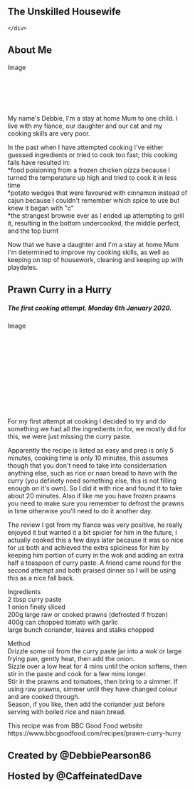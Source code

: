 <!DOCTYPE html>
<html>
<head>
<meta name="viewport" content="width=device-width, initial-scale=1">
<style>
* {
  box-sizing: border-box;
}

/* Light blue background color with some padding */
body {
  font-family: fantasy;
  padding: 20px;
  background: #99e4ff;
}

/* Header/Blog Title */
.header {
  padding: 30px;
  font-family: cursive;
  font-size: 40px;
  text-align: center;
  background: #63b0f7;
}

/* Create two unequal columns that floats next to each other */
/* Left column */
.leftcolumn {   
  float: left;
  width: 75%;
}

/* Right column */
.rightcolumn {
  float: left;
  width: 25%;
  padding-left: 20px;
}

/* Fake image */
.fakeimg {
  background-color: #aaa;
  width: 100%;
  padding: 20px;
}

/* Add a card effect for articles */
.card {
   background-color: #63b0f7;
   padding: 20px;
   margin-top: 20px;
}

/* Clear floats after the columns */
.row:after {
  content: "";
  display: table;
  clear: both;
}

/* Footer */
.footer {
  padding: 20px;
  text-align: center;
  background: #63b0f7;
  margin-top: 20px;
}


@media screen and (max-width: 800px) {
  .leftcolumn, .rightcolumn {   
    width: 100%;
    padding: 0;
  }
}
</style>
</head>
<body>

<div class="header">
  <h2>The Unskilled Housewife</h2>
</div>

    </div>
  </div>
  <div class="rightcolumn">
    <div class="card">
      <h2>About Me</h2>
      <div class="fakeimg" style="height:100px;">Image</div>
      <p>My name's Debbie, I'm a stay at home Mum to one child. I live with my fiance, our daughter and our cat and my cooking skills are very poor.</p>
      <p>In the past when I have attempted cooking I've either guessed ingredients or tried to cook too fast; this cooking fails have resulted in:<br>
*food poisioning from a frozen chicken pizza because I turned the temperature up high and tried to cook it in less time<br>
*potato wedges that were favoured with cinnamon instead of cajun because I couldn't remember which spice to use but knew it began with "c"<br>
*the strangest brownie ever as I ended up attempting to grill it, resulting in the bottom undercooked, the middle perfect, and the top burnt</p>
      <p>Now that we have a daughter and I'm a stay at home Mum I'm determined to improve my cooking skills, as well as keeping on top of housework, cleaning and keeping up with playdates.</p>
    </div>

<div class="row">
  <div class="leftcolumn">
    <div class="card">
      <h2>Prawn Curry in a Hurry</h2>
      <h5>The first cooking attempt. Monday 6th January 2020.</h5>
      <div class="fakeimg" style="height:200px;">Image</div>
      <p>For my first attempt at cooking I decided to try and do something we had all the ingredients in for, we mostly did for this, we were just missing the curry paste.</p>
      <p>Apparently the recipe is listed as easy and prep is only 5 minutes, cooking time is only 10 minutes, this assumes though that you don't need to take into considersation anything else, such as rice or naan bread to have with the curry (you definety need something else, this is not filling enough on it's own). So I did it with rice and found it to take about 20 minutes. Also if like me you have frozen prawns you need to make sure you remember to defrost the prawns in time otherwise you'll need to do it another day.</p>
      <p>The review I got from my fiance was very positive, he really enjoyed it but wanted it a bit spicier for him in the future, I actually cooked this a few days later because it was so nice for us both and achieved the extra spiciness for him by keeping him portion of curry in the wok and adding an extra half a teaspoon of curry paste. A friend came round for the second attempt and both praised dinner so I will be using this as a nice fall back.</p>
      <p>
      <p>
Ingredients
<br>2 tbsp curry paste
<br>1 onion finely sliced 
<br>200g large raw or cooked prawns (defrosted if frozen)
<br>400g can chopped tomato with garlic
<br>large bunch coriander, leaves and stalks chopped</p>

<p>Method
<br>Drizzle some oil from the curry paste jar into a wok or large frying pan, gently heat, then add the onion. 
<br>Sizzle over a low heat for 4 mins until the onion softens, then stir in the paste and cook for a few mins longer. 
<br>Stir in the prawns and tomatoes, then bring to a simmer. If using raw prawns, simmer until they have changed colour and are cooked through.
<br>Season, if you like, then add the coriander just before serving with boiled rice and naan bread.</p>
<p>
<p> This recipe was from BBC Good Food website https://www.bbcgoodfood.com/recipes/prawn-curry-hurry
    </div>
  </div>
</div>

<div class="footer">
  <h2>
  <p>Created by @DebbiePearson86 </p>
  <p>Hosted by @CaffeinatedDave </p>
  </h2>
</div>

</body>
</html>
